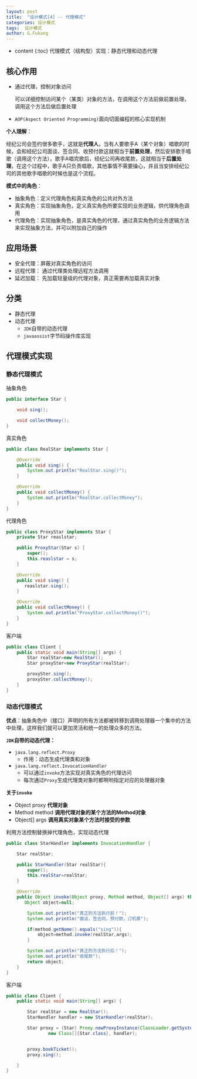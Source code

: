 ```yaml
---
layout: post
title:  "设计模式[4] -- 代理模式"
categories: 设计模式
tags:  设计模式
author: G.Fukang
---
```

* content
{:toc}
代理模式（结构型）实现：静态代理和动态代理 

## 核心作用

- 通过代理，控制对象访问

  可以详细控制访问某个（某类）对象的方法，在调用这个方法前做前置处理，调用这个方法后做后置处理

- `AOP(Aspect Oriented Programming)`面向切面编程的核心实现机制

**个人理解**：

经纪公司会签约很多歌手，这就是**代理人**，当有人要歌手A（某个对象）唱歌的时候，会和经纪公司面谈、签合同、收预付款这就相当于**前置处理**，然后安排歌手唱歌（调用这个方法），歌手A唱完歌后，经纪公司再收尾款，这就相当于**后置处理**，在这个过程中，歌手A只负责唱歌，其他事情不需要操心，并且当安排经纪公司的其他歌手唱歌的时候也是这个流程。

**模式中的角色**：

- 抽象角色：定义代理角色和真实角色的公共对外方法
- 真实角色：实现抽象角色，定义真实角色所要实现的业务逻辑，供代理角色调用
- 代理角色：实现抽象角色，是真实角色的代理，通过真实角色的业务逻辑方法来实现抽象方法，并可以附加自己的操作

## 应用场景

- 安全代理：屏蔽对真实角色的访问
- 远程代理： 通过代理类处理远程方法调用
- 延迟加载： 先加载轻量级的代理对象，真正需要再加载真实对象

## 分类

- 静态代理
- 动态代理
  - `JDK`自带的动态代理
  - `javaassist`字节码操作库实现

## 代理模式实现

### 静态代理模式

抽象角色

```java
public interface Star {

    void sing();

    void collectMoney();
}
```

真实角色

```java
public class RealStar implements Star {

    @Override
    public void sing() {
        System.out.println("RealStar.sing()");
    }

    @Override
    public void collectMoney() {
        System.out.println("RealStar.collectMoney");
    }
}
```

代理角色

```java
public class ProxyStar implements Star {
    private Star reaslstar;

    public ProxyStar(Star s) {
        super();
        this.reaslstar = s;
    }

    @Override
    public void sing() {
       reaslstar.sing();
    }

    @Override
    public void collectMoney() {
        System.out.println("ProxyStar.collectMoney()");
    }
}
```

客户端

```java
public class Client {
    public static void main(String[] args) {
        Star realStar=new RealStar();
        Star proxySter=new ProxyStar(realStar);

        proxySter.sing();
        proxySter.collectMoney();
    }
}
```

### 动态代理模式

**优点**：抽象角色中（接口）声明的所有方法都被转移到调用处理器一个集中的方法中处理，这样我们就可以更加灵活和统一的处理众多的方法。

**`JDK`自带的动态代理：**

- `java.lang.reflect.Proxy`
  - 作用：动态生成代理类和对象
- `java.lang.reflect.InvocationHandler`
  - 可以通过`invoke`方法实现对真实角色的代理访问
  - 每次通过`Proxy`生成代理类对象时都啊哟指定对应的处理器对象

**关于`invoke`**

- Object proxy  **代理对象**
- Method method  **调用代理对象的某个方法的Method对象**
- Object[] args  **调用真实对象某个方法时接受的参数**

利用方法控制替换掉代理角色，实现动态代理

```java
public class StarHandler implements InvocationHandler {

    Star realStar;

    public StarHandler(Star realStar){
        super();
        this.realStar=realStar;
    }

    @Override
    public Object invoke(Object proxy, Method method, Object[] args) throws Throwable {
       Object object=null;

        System.out.println("真正的方法执行前！");
        System.out.println("面谈，签合同，预付款，订机票");

        if(method.getName().equals("sing")){
            object=method.invoke(realStar,args);
        }

        System.out.println("真正的方法执行后！");
        System.out.println("收尾款");
        return object;
    }
}
```

客户端

```java
public class Client {
    public static void main(String[] args) {

        Star realStar = new RealStar();
        StarHandler handler = new StarHandler(realStar);

        Star proxy = (Star) Proxy.newProxyInstance(ClassLoader.getSystemClassLoader(),
                new Class[]{Star.class}, handler);


        proxy.bookTicket();
        proxy.sing();

    }
}
```

